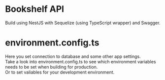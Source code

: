 # Bookshelf API

Build using NestJS with Sequelize (using TypeScript wrapper) and Swagger.

# environment.config.ts

Here you set connection to database and some other app settings.  
Take a look into environment.config.ts to see which environment variables needs to be set when building for production.  
Or to set valiables for your development environment.
